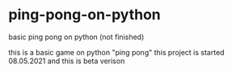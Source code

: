 # ping-pong-on-python
basic ping pong on python (not finished)

this is a basic game on python "ping pong"
this project is started 08.05.2021 and this is beta verison
